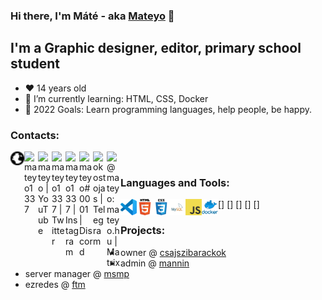 ### Hi there, I'm Máté - aka [Mateyo][website] 👋 

## I'm a Graphic designer, editor, primary school student

- ❤ 14 years old
- 🌱 I’m currently learning: HTML, CSS, Docker
- 🥅 2022 Goals: Learn programming languages, help people, be happy.

### Contacts:

[<img align="left" alt="mateyo.hu" width="22px" src="https://raw.githubusercontent.com/iconic/open-iconic/master/svg/globe.svg" />][website]
[<img align="left" alt="mateyo1337" width="22px" src="https://cdn.jsdelivr.net/npm/simple-icons@v3/icons/facebook.svg" />][facebook]
[<img align="left" alt="mateyo | YouTube" width="22px" src="https://cdn.jsdelivr.net/npm/simple-icons@v3/icons/youtube.svg" />][youtube]
[<img align="left" alt="mateyo1337 | Twitter" width="22px" src="https://cdn.jsdelivr.net/npm/simple-icons@v3/icons/twitter.svg" />][twitter]
[<img align="left" alt="mateyo1337 | Instagram" width="22px" src="https://cdn.jsdelivr.net/npm/simple-icons@v3/icons/instagram.svg" />][instagram]
[<img align="left" alt="mateyo#0001 | Discord" width="22px" src="https://cdn.jsdelivr.net/npm/simple-icons@v3/icons/discord.svg" />][discord]
[<img align="left" alt="okostojas | Telegram" width="22px" src="https://cdn.jsdelivr.net/npm/simple-icons@v3/icons/telegram.svg" />][telegram]
[<img align="left" alt="@mateyo:mateyo.hu | Matrix" width="22px" src="https://cdn.jsdelivr.net/npm/simple-icons@v3/icons/matrix.svg" />][matrix]

<br />

### Languages and Tools:

[<img align="left" alt="Visual Studio Code" width="26px" src="https://raw.githubusercontent.com/github/explore/80688e429a7d4ef2fca1e82350fe8e3517d3494d/topics/visual-studio-code/visual-studio-code.png" />]
[<img align="left" alt="HTML5" width="26px" src="https://raw.githubusercontent.com/github/explore/80688e429a7d4ef2fca1e82350fe8e3517d3494d/topics/html/html.png" />]
[<img align="left" alt="CSS3" width="26px" src="https://raw.githubusercontent.com/github/explore/80688e429a7d4ef2fca1e82350fe8e3517d3494d/topics/css/css.png" />]
[<img align="left" alt="MySQL" width="26px" src="https://raw.githubusercontent.com/github/explore/80688e429a7d4ef2fca1e82350fe8e3517d3494d/topics/mysql/mysql.png" />]
[<img align="left" alt="JavaScript" width="26px" src="https://raw.githubusercontent.com/github/explore/80688e429a7d4ef2fca1e82350fe8e3517d3494d/topics/javascript/javascript.png" />]
[<img align="left" alt="Docker" width="26px" src="https://raw.githubusercontent.com/github/explore/80688e429a7d4ef2fca1e82350fe8e3517d3494d/topics/docker/docker.png" />][website]

### Projects:

- owner @ [csajszibarackok]
- admin @ [mannin]
- server manager @ [msmp]
- ezredes @ [ftm]

[website]: https://mateyo.hu
[facebook]: https://facebook.com/mateyo1337
[twitter]: https://twitter.com/mateyo1337
[youtube]: https://youtube.com/mateyohu
[instagram]: https://instagram.com/mateyo1337
[discord]: https://dsc.bio/mateyo
[telegram]: https://t.me/okostojas
[matrix]: https://matrix.to/#/@mateyo:mateyo.hu
[mannin]: https://discord.gg/BVFzjwBKk2
[csajszibarackok]: https://discord.gg/wz6bWcGFpp
[msmp]: https://dsc.gg/manninsmp
[ftm]: https://discord.gg/KfzJ2ujZN3
